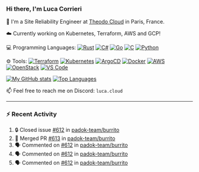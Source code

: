 ### Hi there, I'm Luca Corrieri

👋 I'm a Site Reliability Engineer at [Theodo Cloud](https://cloud.theodo.com/) in Paris, France.

☁️ Currently working on Kubernetes, Terraform, AWS and GCP!

💻 Programming Languages:
[![Rust](https://img.shields.io/badge/Rust-c14566?style=flat-square&logo=rust&logoColor=white)](#)
[![C#](https://img.shields.io/badge/C%23-1e9e25.svg?style=flat-square&logo=c%20sharp&logoColor=white)](#)
[![Go](https://img.shields.io/badge/Go-007d9c?style=flat-square&logo=go&logoColor=white)](#)
[![C](https://img.shields.io/badge/C-2570ae.svg?style=flat-square&logo=c&logoColor=white)](#)
[![Python](https://img.shields.io/badge/Python-3b78a7.svg?style=flat-square&logo=python&logoColor=white)](#)

⚙️ Tools:
[![Terraform](https://img.shields.io/badge/Terraform-7B42BC?style=flat-square&logo=terraform&logoColor=white)](#)
[![Kubernetes](https://img.shields.io/badge/Kubernetes-326CE5?style=flat-square&logo=kubernetes&logoColor=white)](#)
[![ArgoCD](https://img.shields.io/badge/ArgoCD-009485?style=flat-square&logo=argo&logoColor=white)](#)
[![Docker](https://img.shields.io/badge/Docker-2496ED?style=flat-square&logo=docker&logoColor=white)](#)
[![AWS](https://img.shields.io/badge/AWS-232F3E?style=flat-square&logo=amazonaws&logoColor=white)](#)
[![OpenStack](https://img.shields.io/badge/OpenStack-ED1944?style=flat-square&logo=openstack&logoColor=white)](#)
[![VS Code](https://img.shields.io/badge/VS%20Code-007ACC?style=flat-square&logo=visualstudiocode&logoColor=white)](#)

[![My GitHub stats](https://github-readme-stats.vercel.app/api?username=corrieriluca&hide_rank=true&count_private=true&include_all_commits=true&show_icons=true&theme=github_dark)](#)
[![Top Languages](https://github-readme-stats.vercel.app/api/top-langs/?username=corrieriluca&layout=compact&theme=github_dark)](#)

📫 Feel free to reach me on Discord: `luca.cloud`

---

### :zap: Recent Activity

<!--START_SECTION:activity-->
1. 🔒 Closed issue [#612](https://github.com/padok-team/burrito/issues/612) in [padok-team/burrito](https://github.com/padok-team/burrito)
2. 🎉 Merged PR [#613](https://github.com/padok-team/burrito/pull/613) in [padok-team/burrito](https://github.com/padok-team/burrito)
3. 🗣 Commented on [#612](https://github.com/padok-team/burrito/issues/612#issuecomment-2921982177) in [padok-team/burrito](https://github.com/padok-team/burrito)
4. 🗣 Commented on [#612](https://github.com/padok-team/burrito/issues/612#issuecomment-2921585767) in [padok-team/burrito](https://github.com/padok-team/burrito)
5. 🗣 Commented on [#612](https://github.com/padok-team/burrito/issues/612#issuecomment-2921505353) in [padok-team/burrito](https://github.com/padok-team/burrito)
<!--END_SECTION:activity-->

